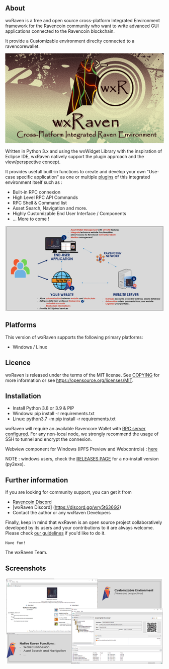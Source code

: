 About
-----

wxRaven is a free and open source cross-platform Integrated Environment framework
for the Ravencoin community who want to write advanced GUI applications connected to the Ravencoin blockchain.

It provide a Customizable environment direclty connected to a ravencorewallet.

    
![wxRaven Logo](res/wxraven_splash.png)

Written in Python 3.x and using the wxWidget Library with the inspiration of Eclipse IDE, wxRaven natively support the plugin approach and the view/perspective concept.

It provides usefull built-in functions to create and develop your own "Use-case specific application" as one or multiple [plugins](plugins/README.md) of this integrated environment itself such as :

- Built-in RPC connexion
- High Level RPC API Commands
- RPC Shell & Command list
- Asset Search, Navigation and more.
- Highly Customizable End User Interface / Components
- ... More to come !
	
![Uses Cases](res/wxRaven_usecases_vision.png)


Platforms
---------

This version of wxRaven supports the following primary platforms:

- Windows / Linux 


Licence
-------

wxRaven is released under the terms of the MIT license. 
See [COPYING](COPYING.md) for more information or see https://opensource.org/licenses/MIT.


Installation
--------
- Install Python 3.8 or 3.9 & PIP
- Windows: pip install -r requirements.txt
- Linux: python3.7 -m pip install -r requirements.txt

wxRaven will require an available Ravencore Wallet with [RPC server configured](NODECONFIGURATION.md).
For any non-local node, we strongly recommend the usage of SSH to tunnel and encrypt the connexion.

Webview component for Windows (IPFS Preview and Webcontrols) : [here](https://developer.microsoft.com/en-us/microsoft-edge/webview2/)


NOTE : windows users, check the [RELEASES PAGE](https://github.com/sLiinuX/wxRaven/releases) for a no-install version (py2exe).

Further information
-------------------

If you are looking for community support, you can get it from

- [Ravencoin Discord](https://discord.gg/jn6uhur)
- [wxRaven Discord] (https://discord.gg/wry5t636G2)
- Contact the author or any wxRaven Developers


Finally, keep in mind that wxRaven is an open source project collaboratively
developed by its users and your contributions to it are always welcome. Please
check [our guidelines](CONTRIBUTING.md) if you'd like to do it.

```
Have fun!
```
The wxRaven Team.


Screenshots
--------


![Screenshot](res/screenshot_all.png)


